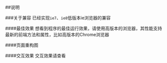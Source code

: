 ##说明

###关于兼容
已经实现`ie7`、`ie8`低版本ie浏览器的兼容

####最佳效果
想看到程序的最佳运行效果，请使用高版本的浏览器，其性能支持最新的前端方法和属性，比如高版本的Chrome浏览器

####页面重构图

####交互效果
交互效果请查看
